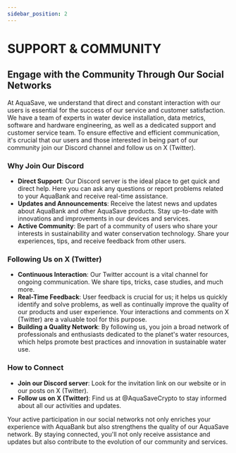```yaml
---
sidebar_position: 2
---
```


# SUPPORT & COMMUNITY

## Engage with the Community Through Our Social Networks

At AquaSave, we understand that direct and constant interaction with our users is essential for the success of our service and customer satisfaction. We have a team of experts in water device installation, data metrics, software and hardware engineering, as well as a dedicated support and customer service team. To ensure effective and efficient communication, it's crucial that our users and those interested in being part of our community join our Discord channel and follow us on X (Twitter).

### Why Join Our Discord

- **Direct Support**: Our Discord server is the ideal place to get quick and direct help. Here you can ask any questions or report problems related to your AquaBank and receive real-time assistance.
- **Updates and Announcements**: Receive the latest news and updates about AquaBank and other AquaSave products. Stay up-to-date with innovations and improvements in our devices and services.
- **Active Community**: Be part of a community of users who share your interests in sustainability and water conservation technology. Share your experiences, tips, and receive feedback from other users.

### Following Us on X (Twitter)

- **Continuous Interaction**: Our Twitter account is a vital channel for ongoing communication. We share tips, tricks, case studies, and much more.
- **Real-Time Feedback**: User feedback is crucial for us; it helps us quickly identify and solve problems, as well as continually improve the quality of our products and user experience. Your interactions and comments on X (Twitter) are a valuable tool for this purpose.
- **Building a Quality Network**: By following us, you join a broad network of professionals and enthusiasts dedicated to the planet's water resources, which helps promote best practices and innovation in sustainable water use.

### How to Connect

- **Join our Discord server**: Look for the invitation link on our website or in our posts on X (Twitter).
- **Follow us on X (Twitter)**: Find us at @AquaSaveCrypto to stay informed about all our activities and updates.

Your active participation in our social networks not only enriches your experience with AquaBank but also strengthens the quality of our AquaSave network. By staying connected, you'll not only receive assistance and updates but also contribute to the evolution of our community and services.